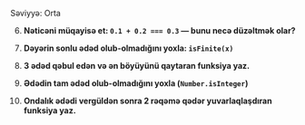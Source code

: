 Səviyyə: Orta

6. **Nəticəni müqayisə et: `0.1 + 0.2 === 0.3` — bunu necə düzəltmək olar?**
    
7. **Dəyərin sonlu ədəd olub-olmadığını yoxla: `isFinite(x)`**
    
8. **3 ədəd qəbul edən və ən böyüyünü qaytaran funksiya yaz.**
    
9. **Ədədin tam ədəd olub-olmadığını yoxla (`Number.isInteger`)**
    
10. **Ondalık ədədi vergüldən sonra 2 rəqəmə qədər yuvarlaqlaşdıran funksiya yaz.**
    